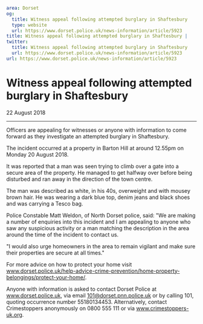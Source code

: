 ```yaml
area: Dorset
og:
  title: Witness appeal following attempted burglary in Shaftesbury
  type: website
  url: https://www.dorset.police.uk/news-information/article/5923
title: Witness appeal following attempted burglary in Shaftesbury |
twitter:
  title: Witness appeal following attempted burglary in Shaftesbury
  url: https://www.dorset.police.uk/news-information/article/5923
url: https://www.dorset.police.uk/news-information/article/5923
```

# Witness appeal following attempted burglary in Shaftesbury

22 August 2018

* * *

Officers are appealing for witnesses or anyone with information to come forward as they investigate an attempted burglary in Shaftesbury.

The incident occurred at a property in Barton Hill at around 12.55pm on Monday 20 August 2018.

It was reported that a man was seen trying to climb over a gate into a secure area of the property. He managed to get halfway over before being disturbed and ran away in the direction of the town centre.

The man was described as white, in his 40s, overweight and with mousey brown hair. He was wearing a dark blue top, denim jeans and black shoes and was carrying a Tesco bag.

Police Constable Matt Weldon, of North Dorset police, said: "We are making a number of enquiries into this incident and I am appealing to anyone who saw any suspicious activity or a man matching the description in the area around the time of the incident to contact us.

"I would also urge homeowners in the area to remain vigilant and make sure their properties are secure at all times."

For more advice on how to protect your home visit www.dorset.police.uk/help-advice-crime-prevention/home-property-belongings/protect-your-home/.

Anyone with information is asked to contact Dorset Police at www.dorset.police.uk, via email 101@dorset.pnn.police.uk or by calling 101, quoting occurrence number 55180134453. Alternatively, contact Crimestoppers anonymously on 0800 555 111 or via www.crimestoppers-uk.org.
